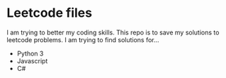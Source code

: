 # Leetcode files

I am trying to better my coding skills. This repo is to save my solutions to leetcode problems. I am trying to find solutions for...

- Python 3
- Javascript
- C#
